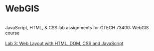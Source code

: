 # WebGIS
 <br> JavaScript, HTML, & CSS lab assignments for GTECH 73400: WebGIS course <br>
 <br> [Lab 3: Web Layout with HTML, DOM, CSS and JavaScript](/labs/lab_3.html) </br>
